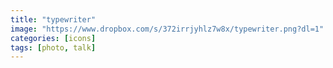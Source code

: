 ```yaml
---
title: "typewriter"
image: "https://www.dropbox.com/s/372irrjyhlz7w8x/typewriter.png?dl=1"
categories: [icons]
tags: [photo, talk]
---
```

